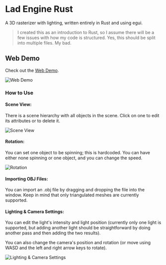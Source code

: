 # Lad Engine Rust
A 3D rasterizer with lighting, written entirely in Rust and using egui.

> I created this as an introduction to Rust, so I assume there will be a few issues with how my code is structured.
> Yes, this should be split into multiple files. My bad.

## Web Demo
Check out the [Web Demo](https://aladvs.github.io/Lad-Engine-Rust-web).


![Web Demo](https://github.com/aladvs/lad_engine_rust/assets/78510667/6c197875-8f97-4c71-91c9-fe74b03f0cc2)


### How to Use
#### Scene View:
There is a scene hierarchy with all objects in the scene. Click on one to edit its attributes or to delete it.

![Scene View](https://github.com/aladvs/lad_engine_rust/assets/78510667/af932888-2f58-4ca5-aea5-43339f45f0b4)


#### Rotation:
You can set one object to be spinning; this is hardcoded. You can have either none spinning or one object, and you can change the speed.

![Rotation](https://github.com/aladvs/lad_engine_rust/assets/78510667/8d7c3eb4-0000-42b5-b71d-b058ac883118)


#### Importing OBJ Files:
You can import an .obj file by dragging and dropping the file into the window. Keep in mind that only triangulated meshes are currently supported.

#### Lighting & Camera Settings:
You can edit the light's intensity and light position (currently only one light is supported, but adding another light should be straightforward by doing another pass and then adding the two results).

You can also change the camera's position and rotation (or move using WASD and the left and right arrow keys to rotate).

![Lighting & Camera Settings](https://github.com/aladvs/lad_engine_rust/assets/78510667/4913c555-3b73-411c-9389-c8d0581408ec)
